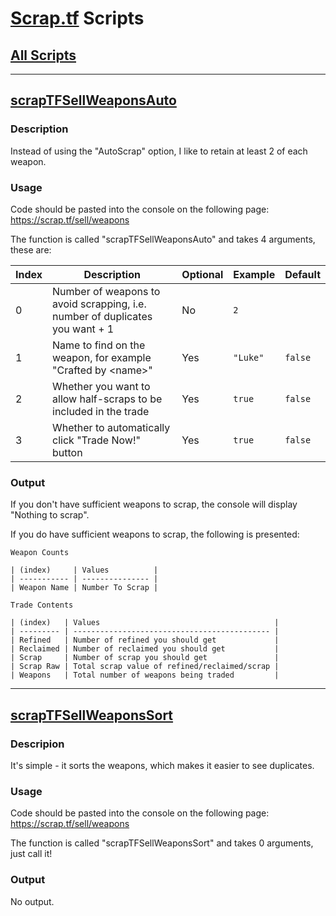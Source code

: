 # [Scrap.tf][scrap-tf] Scripts

## [All Scripts][scraptfscripts-all-raw]

---

## [scrapTFSellWeaponsAuto][scraptfsellweaponsauto-raw]

### Description

Instead of using the "AutoScrap" option, I like to retain at least 2 of each weapon.

### Usage

Code should be pasted into the console on the following page: https://scrap.tf/sell/weapons

The function is called "scrapTFSellWeaponsAuto" and takes 4 arguments, these are:

| Index | Description                                                                  | Optional | Example  | Default |
| ----- | ---------------------------------------------------------------------------- | -------- | -------- | ------- |
| 0     | Number of weapons to avoid scrapping, i.e. number of duplicates you want + 1 | No       | `2`      |         |
| 1     | Name to find on the weapon, for example "Crafted by \<name>"                 | Yes      | `"Luke"` | `false` |
| 2     | Whether you want to allow half-scraps to be included in the trade            | Yes      | `true`   | `false` |
| 3     | Whether to automatically click "Trade Now!" button                           | Yes      | `true`   | `false` |

### Output

If you don't have sufficient weapons to scrap, the console will display "Nothing to scrap".

If you do have sufficient weapons to scrap, the following is presented:

```
Weapon Counts

| (index)     | Values          |
| ----------- | --------------- |
| Weapon Name | Number To Scrap |

Trade Contents

| (index)   | Values                                       |
| --------- | -------------------------------------------- |
| Refined   | Number of refined you should get             |
| Reclaimed | Number of reclaimed you should get           |
| Scrap     | Number of scrap you should get               |
| Scrap Raw | Total scrap value of refined/reclaimed/scrap |
| Weapons   | Total number of weapons being traded         |
```

---

## [scrapTFSellWeaponsSort][scraptfsellweaponssort-raw]

### Descripion

It's simple - it sorts the weapons, which makes it easier to see duplicates.

### Usage

Code should be pasted into the console on the following page: https://scrap.tf/sell/weapons

The function is called "scrapTFSellWeaponsSort" and takes 0 arguments, just call it!

### Output

No output.

[scrap-tf]: https://scrap.tf
[scraptfscripts-all-raw]: https://raw.githubusercontent.com/lukesrw/scrap-tf/master/js/scripts.js
[scraptfsellweaponsauto-raw]: https://raw.githubusercontent.com/lukesrw/scrap-tf/master/js/scrapTFSellWeaponsAuto.js
[scraptfsellweaponssort-raw]: https://raw.githubusercontent.com/lukesrw/scrap-tf/master/js/scrapTFSellWeaponsSort.js

